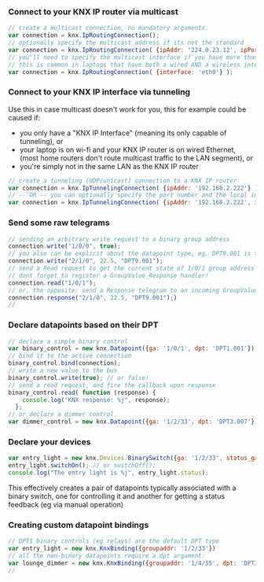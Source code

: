 ### Connect to your KNX IP router via multicast

```js
// create a multicast connection, no mandatory arguments.
var connection = knx.IpRoutingConnection();
// optionally specify the multicast address if its not the standard
var connection = knx.IpRoutingConnection( {ipAddr: '224.0.23.12', ipPort: 3671} );
// you'll need to specify the multicast interface if you have more than one interface
// this is common in laptops that have both a wired AND a wireless interface
var connection = knx.IpRoutingConnection( {interface: 'eth0'} );
```

### Connect to your KNX IP interface via tunneling

Use this in case multicast doesn't work for you, this for example could be caused if:
- you only have a "KNX IP Interface" (meaning its only capable of tunneling), or
- your laptop is on wi-fi and your KNX IP router is on wired Ethernet, (most home routers don't route multicast traffic to the LAN segment), or
- you're simply not in the same LAN as the KNX IP router

```js
// create a tunneling (UDP/unicast) connection to a KNX IP router
var connection = knx.IpTunnelingConnection( {ipAddr: '192.168.2.222'} );
// -- OR -- you can optionally specify the port number and the local interface:
var connection = knx.IpTunnelingConnection( {ipAddr: '192.168.2.222', ipPort: 3671, interface: 'eth0'} );
```

### Send some raw telegrams

```js
// sending an arbitrary write request to a binary group address
connection.write("1/0/0", true);
// you also can be explicit about the datapoint type, eg. DPT9.001 is temperature Celcius
connection.write("2/1/0", 22.5, "DPT9.001");
// send a Read request to get the current state of 1/0/1 group address
// dont forget to register a GroupValue_Response handler!
connection.read("1/0/1");
// or, the opposite: send a Response telegram to an incoming GroupValue_Read request
connection.response("2/1/0", 22.5, "DPT9.001");)
//
```

### Declare datapoints based on their DPT

```js
// declare a simple binary control
var binary_control = new knx.Datapoint({ga: '1/0/1', dpt: 'DPT1.001'});
// bind it to the active connection
binary_control.bind(connection);
// write a new value to the bus
binary_control.write(true); // or false!
// send a read request, and fire the callback upon response
binary_control.read( function (response) {
    console.log("KNX response: %j", response);
  };
// or declare a dimmer control
var dimmer_control = new knx.Datapoint({ga: '1/2/33', dpt: 'DPT3.007'});
```

### Declare your devices

```js
var entry_light = new knx.Devices.BinarySwitch({ga: '1/2/33', status_ga: '1/2/133'});
entry_light.switchOn(); // or switchOff();
console.log("The entry light is %j", entry_light.status);
```

This effectively creates a pair of datapoints typically associated with a binary
switch, one for controlling it and another for getting a status feedback (eg via
manual operation)

### Creating custom datapoint bindings

```js
// DPT1 binary controls (eg relays) are the default DPT type
var entry_light = new knx.KnxBinding({groupaddr: '1/2/33'})
// all the non-binary datapoints require a dpt argument:
var lounge_dimmer = new knx.KnxBinding({groupaddr: '1/4/55', dpt: 'DPT3.007'})
//
```
